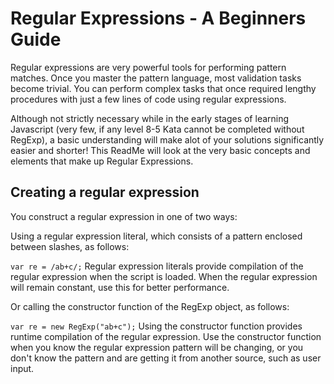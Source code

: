 <h1>Regular Expressions - A Beginners Guide</h1>
Regular expressions are very powerful tools for performing pattern matches. Once you master the pattern language, most validation tasks become trivial. You can perform complex tasks that once required lengthy procedures with just a few lines of code using regular expressions.

Although not strictly necessary while in the early stages of learning Javascript (very few, if any level 8-5 Kata cannot be completed without RegExp), a basic understanding will make alot of your solutions significantly easier and shorter! This ReadMe will look at the very basic concepts and elements that make up Regular Expressions. 

<h2>Creating a regular expression</h2>
You construct a regular expression in one of two ways:

Using a regular expression literal, which consists of a pattern enclosed between slashes, as follows:

```var re = /ab+c/;```
Regular expression literals provide compilation of the regular expression when the script is loaded. When the regular expression will remain constant, use this for better performance.

Or calling the constructor function of the RegExp object, as follows:

```var re = new RegExp("ab+c");```
Using the constructor function provides runtime compilation of the regular expression. Use the constructor function when you know the regular expression pattern will be changing, or you don't know the pattern and are getting it from another source, such as user input.

